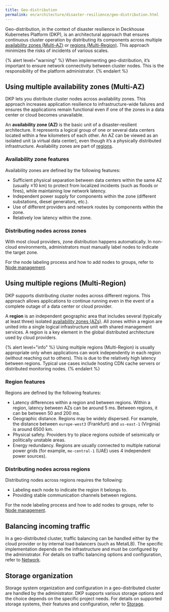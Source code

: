 ```yaml
---
title: Geo-distribution
permalink: en/architecture/disaster-resilience/geo-distribution.html
---
```


Geo-distribution, in the context of disaster resilience in Deckhouse Kubernetes Platform (DKP),
is an architectural approach that ensures continuous cluster operation by distributing its components
across multiple [availability zones (Multi-AZ)](#using-multiple-availability-zones-multi-az) or [regions (Multi-Region)](#using-multiple-regions-multi-region).
This approach minimizes the risks of incidents of various scales.

{% alert level="warning" %}
When implementing geo-distribution, it’s important to ensure network connectivity between cluster nodes.
This is the responsibility of the platform administrator.
{% endalert %}

## Using multiple availability zones (Multi-AZ)

DKP lets you distribute cluster nodes across availability zones.
This approach increases application resilience to infrastructure-wide failures
and ensures the applications remain functional even if one of the zones in a data center or cloud becomes unavailable.

An **availability zone (AZ)** is the basic unit of a disaster-resilient architecture.
It represents a logical group of one or several data centers located within a few kilometers of each other.
An AZ can be viewed as an isolated unit (a virtual data center), even though it’s a physically distributed infrastructure.
Availability zones are part of [regions](#using-multiple-regions-multi-region).

### Availability zone features

Availability zones are defined by the following features:

- Sufficient physical separation between data centers within the same AZ (usually ≤10 km)
  to protect from localized incidents (such as floods or fires), while maintaining low network latency.
- Independent power supply for components within the zone (different substations, diesel generators, etc.).
- Use of different providers and network routes by components within the zone.
- Relatively low latency within the zone.

### Distributing nodes across zones

With most cloud providers, zone distribution happens automatically.
In non-cloud environments, administrators must manually label nodes to indicate the target zone.

For the node labeling process and how to add nodes to groups, refer to [Node management](../../admin/configuration/platform-scaling/node-management.html).

## Using multiple regions (Multi-Region)

DKP supports distributing cluster nodes across different regions.
This approach allows applications to continue running
even in the event of a complete outage of a data center or cloud provider.

A **region** is an independent geographic area
that includes several (typically at least three) isolated [availability zones (AZs)](#using-multiple-availability-zones-multi-az).
All zones within a region are united into a single logical infrastructure unit with shared management services.
A region is a key element in the global distributed architecture used by cloud providers.

{% alert level="info" %}
Using multiple regions (Multi-Region) is usually appropriate
only when applications can work independently in each region (without reaching out to others).
This is due to the relatively high latency between regions.
Typical use cases include hosting CDN cache servers or distributed monitoring nodes.
{% endalert %}

### Region features

Regions are defined by the following features:

- Latency differences within a region and between regions.
  Within a region, latency between AZs can be around 5 ms.
  Between regions, it can be between 50 and 200 ms.
- Geographic distance. Regions may be widely dispersed.
  For example, the distance between `europe-west3` (Frankfurt) and `us-east-1` (Virginia) is around 6500 km.
- Physical safety. Providers try to place regions outside of seismically or politically unstable areas.
- Energy redundancy. Regions are usually connected to multiple national power grids
  (for example, `me-central-1` (UAE) uses 4 independent power sources).

### Distributing nodes across regions

Distributing nodes across regions requires the following:

- Labeling each node to indicate the region it belongs to.
- Providing stable communication channels between regions.

For the node labeling process and how to add nodes to groups, refer to [Node management](../../admin/configuration/platform-scaling/node-management.html).

## Balancing incoming traffic

In a geo-distributed cluster, traffic balancing can be handled either by the cloud provider
or by internal load balancers (such as MetalLB).
The specific implementation depends on the infrastructure and must be configured by the administrator.
For details on traffic balancing options and configuration, refer to [Network](../../admin/configuration/network/).

## Storage organization

Storage system organization and configuration in a geo-distributed cluster are handled by the administrator.
DKP supports various storage options and the choice depends on the specific project needs.
For details on supported storage systems, their features and configuration, refer to [Storage](../../admin/configuration/storage/).
